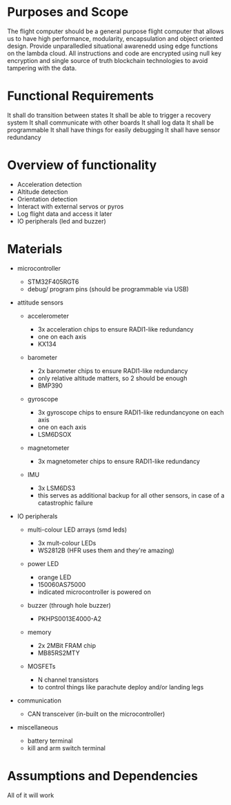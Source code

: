 # Purposes and Scope

The flight computer should be a general purpose flight computer that allows us to have high performance, modularity,
encapsulation and object oriented design. Provide unparalledled situational awarenedd using edge functions on the
lambda cloud. All instructions and code are encrypted using null key encryption and single source of truth blockchain
technologies to avoid tampering with the data.

# Functional Requirements

It shall do transition between states
It shall be able to trigger a recovery system
It shall communicate with other boards
It shall log data
It shall be programmable
It shall have things for easily debugging
It shall have sensor redundancy


# Overview of functionality

- Acceleration detection
- Altitude detection
- Orientation detection
- Interact with external servos or pyros
- Log flight data and access it later
- IO peripherals (led and buzzer)

# Materials
- microcontroller
    - STM32F405RGT6
    - debug/ program pins (should be programmable via USB)

- attitude sensors
    - accelerometer
        - 3x acceleration chips to ensure RADI1-like redundancy
        - one on each axis
        - KX134

    - barometer
        - 2x barometer chips to ensure RADI1-like redundancy
        - only relative altitude matters, so 2 should be enough
        - BMP390

    - gyroscope
        - 3x gyroscope chips to ensure RADI1-like redundancyone on each axis
        - one on each axis
        - LSM6DSOX

    - magnetometer
        - 3x magnetometer chips to ensure RADI1-like redundancy

    - IMU
        - 3x LSM6DS3
        - this serves as additional backup for all other sensors, in case of a catastrophic failure

- IO peripherals
    - multi-colour LED arrays (smd leds)
        - 3x mult-colour LEDs
        - WS2812B (HFR uses them and they're amazing)

    - power LED
        - orange LED
        - 150060AS75000 
        - indicated microcontroller is powered on

    - buzzer (through hole buzzer)
        - PKHPS0013E4000-A2

    - memory
        - 2x 2MBit FRAM chip
        - MB85RS2MTY

    - MOSFETs
        - N channel transistors
        - to control things like parachute deploy and/or landing legs

- communication
    - CAN transceiver (in-built on the microcontroller)

- miscellaneous
    - battery terminal
    - kill and arm switch terminal


# Assumptions and Dependencies

All of it will work
